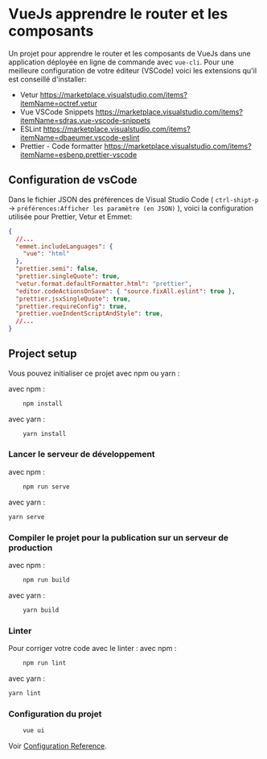 # VueJs apprendre le router et les composants

Un projet pour apprendre le router et les composants de VueJs dans une application déployée en ligne de commande avec `vue-cli`.
Pour une meilleure configuration de votre éditeur (VSCode) voici les extensions qu'il est conseillé d'installer:

* Vetur https://marketplace.visualstudio.com/items?itemName=octref.vetur
* Vue VSCode Snippets https://marketplace.visualstudio.com/items?itemName=sdras.vue-vscode-snippets
* ESLint https://marketplace.visualstudio.com/items?itemName=dbaeumer.vscode-eslint
* Prettier - Code formatter https://marketplace.visualstudio.com/items?itemName=esbenp.prettier-vscode

## Configuration de vsCode

Dans le fichier JSON des préférences de Visual Studio Code ( `ctrl-shipt-p` -> `préférences:Afficher les paramètre (en JSON)` ), voici la configuration utilisée pour Prettier, Vetur et Emmet:

```json
{
  //...
  "emmet.includeLanguages": {
    "vue": "html"
  },
  "prettier.semi": false,
  "prettier.singleQuote": true,
  "vetur.format.defaultFormatter.html": "prettier",
  "editor.codeActionsOnSave": { "source.fixAll.eslint": true },
  "prettier.jsxSingleQuote": true,
  "prettier.requireConfig": true,
  "prettier.vueIndentScriptAndStyle": true,
  //...
}
```

## Project setup

Vous pouvez initialiser ce projet avec npm ou yarn :

avec npm :

```sh
    npm install
```

avec yarn :

```sh
    yarn install
```

### Lancer le serveur de développement

avec npm :

```sh
    npm run serve
```

avec yarn :

```sh
yarn serve
```

### Compiler le projet pour la publication sur un serveur de production

avec npm :

```sh
    npm run build
```

avec yarn :

```sh
    yarn build
```

### Linter

Pour corriger votre code avec le linter :
avec npm :

```sh
    npm run lint
```

avec yarn :

```sh
yarn lint
```

### Configuration du projet

```sh
    vue ui
```

Voir [Configuration Reference](https://cli.vuejs.org/config/).
